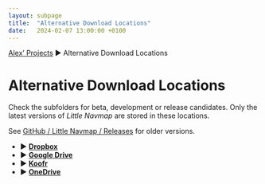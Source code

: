 ```yaml
---
layout: subpage
title:  "Alternative Download Locations"
date:   2024-02-07 13:00:00 +0100
---
```


[Alex’ Projects](index.html) ► Alternative Download Locations

# Alternative Download Locations

Check the subfolders for beta, development or release candidates.
Only the latest versions of *Little Navmap* are stored in these locations.

See [GitHub / Little Navmap / Releases](https://github.com/albar965/littlenavmap/releases) for older versions.

* **►** [**Dropbox**](https://www.dropbox.com/sh/eh446yent4rz3uq/AACg8vMEmX8AxY_5Hjpt90kWa)
* **►** [**Google Drive**](https://drive.google.com/drive/folders/1hKGwTASpdStr5cTGujMqjK3f4_LXGzbN?usp=sharing)
* **►** [**Koofr**](https://k00.fr/b97gjmhp)
* **►** [**OneDrive**](https://1drv.ms/f/c/3ddb6544532a9885/EoWYKlNEZdsggD1qAAAAAAABKvucVSARfUdjx1z_QVfvUg?e=JEHaA4)
